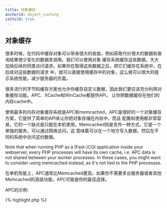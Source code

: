 ```yaml
---
title: 对象缓存
anchorid: object_caching
isChild: true
---
```


<h2 id="object_caching">对象缓存</h2>

很多时候，在代码中缓存对象可以带来很大的收益，例如获取代价很大的数据和查询结果很少变化的数据库调用。我们可以使用对象
缓存系统缓存这些数据，大大加快后续的同类访问请求。如果你在取得这些数据之后，把它们缓存在系统中，在后续对这些数据的请求
中，就可以直接使用缓存中的对象，这么做可以很大的提示系统性能，减少服务器的负载。

很多流行的字节码缓存方案也允许你缓存自定义数据，因此我们更应该充分利用对象缓存功能。APC、XCache和WinCache都提供API，
让你把数据缓存在他们的内存cache中。

使用最多的内存对象缓存系统是APC和memcached，APC是很好的一个对象缓存方案，它提供了简单的API来让你把对象存储在内存中，而且
配置和使用都非常容易，它的一个缺点是只能在本机使用。Memcached则是另外一种方式，它是一个单独的服务，可以通过网络访问，这
意味着可以在一个地方写入数据，然后在不同的系统中访问这份数据。

Note that when running PHP as a (Fast-)CGI application inside your webserver, every PHP processes will have its own
cache, i.e. APC data is not shared between your worker processes. In these cases, you might want to consider using
memcached instead, as it's not tied to the PHP processes.

在单机性能上，APC通常比Memcached更高，如果你不需要多台服务器或者其他Memcached的高级功能，APC可能是你的最佳选择。

APC的示例:

{% highlight php %}
<?php
// check if there is data saved as 'expensive_data' in cache
if (apc_fetch('expensive_data') === false) {
    // data is not in cache; save expensive call for later use
    apc_add('expensive_data', get_expensive_data());
}

print_r(apc_fetch('expensive_data'));
{% endhighlight %}

学习更多对象缓存系统：

* [APC Functions](http://php.net/manual/en/ref.apc.php)
* [Memcached](http://memcached.org/)
* [Redis](http://redis.io/)
* [XCache APIs](http://xcache.lighttpd.net/wiki/XcacheApi)
* [WinCache Functions](http://www.php.net/manual/en/ref.wincache.php)
